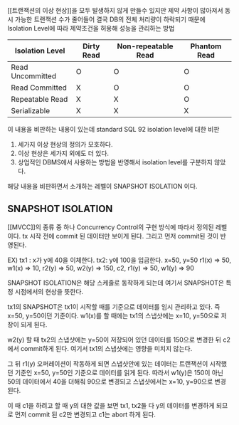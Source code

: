 [[트랜잭션의 이상 현상]]을 모두 발생하지 않게 만들수 있지만 제약 사항이 많아져서 동시 가능한 트랜잭션 수가 줄어들어 결국 DB의 전체 처리량이 하락되기 때문에 Isolation Level에 따라 제약조건을 허용해 성능을 관리하는 방법

| Isolation Level | Dirty Read | Non-repeatable Read | Phantom Read |
| ----------------| ---------- | --------------------| ------------ |
| Read Uncommitted|     O      | O| O |
| Read Committed  |X | O | O
| Repeatable Read |X | X | O |
| Serializable    |X| X | X |

이 내용을 비판하는 내용이 있는데
standard SQL 92 isolation level에 대한 비판

1. 세가지 이상 현상의 정의가 모호하다.
2. 이상 현상은 세가지 외에도 더 있다.
3. 상업적인 DBMS에서 사용하는 방법을 반영해서 isolation level를 구분하지 않았다.

해당 내용을 비판하면서 소개하는 레벨이 SNAPSHOT ISOLATION 이다.

## SNAPSHOT ISOLATION
[[MVCC]]의 종류 중 하나
Concurrency Control의 구현 방식에 따라서 정의된 레벨이다.
tx 시작 전에 commit 된 데이터만 보이게 된다.
그리고 먼저 commit된 것이 반영된다.

EX) tx1 : x가 y에 40을 이체한다. tx2: y에 100을 입금한다. x=50, y=50
r1(x) => 50, w1(x) => 10, r2(y) => 50, w2(y) => 150, c2, r1(y) => 50, w1(y) => 90

SNAPSHOT ISOLATION은 해당 스케줄로 동작하게 되는데 여기서 SNAPSHOT은 특정 시점에서의 현상을 뜻한다. 

tx1의 SNAPSHOT은 tx1이 시작할 때를 기준으로 데이터를 임시 관리하고 있다. 즉 x=50, y=50이던 기준이다.
w1(x)를 할 때에는 tx1의 스냅샷에는 x=10, y=50으로 저장이 되게 된다. 

w2(y) 할 때 tx2의 스냅샷에는 y=50이 저장되어 있던 데이터를 150으로 변경한 뒤 c2에서 commit하게 된다. 여기서 tx1의 스냅샷에는 영향을 미치지 않는다.

그 뒤 r1(y) 오퍼레이션이 작동하게 되면 스냅샷안에 있는 데이터는 트랜잭션이 시작했던 기준인 x=50, y=50인 기준으로 데이터를 읽게 된다.
따라서 w1(y)은 150이 아닌 50의 데이터에서 40을 더해줘 90으로 변경되고 스냅샷에서는 x=10, y=90으로 변경된다.

이 때 c1을 하려고 할 때 y의 대한 값을 보면 tx1, tx2둘 다 y의 데이터를 변경하게 되므로 먼저 commit 된 c2만 변경되고 c1는 abort 하게 된다.

